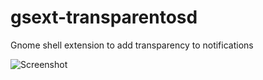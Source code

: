 # gsext-transparentosd
Gnome shell extension to add transparency to notifications

![Screenshot](https://raw.githubusercontent.com/ipaq3870/gsext-transparent-notification/master/screen.png "Screenshot")
